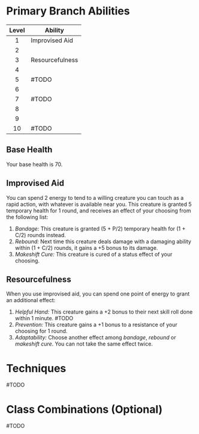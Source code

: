 # Primary Branch Abilities

| Level | Ability         |
| :---: | --------------- |
|   1   | Improvised Aid  |
|   2   |                 |
|   3   | Resourcefulness |
|   4   |                 |
|   5   | #TODO           |
|   6   |                 |
|   7   | #TODO           |
|   8   |                 |
|   9   |                 |
|  10   | #TODO           |
## Base Health
Your base health is 70.

## Improvised Aid
You can spend 2 energy to tend to a willing creature you can touch as a rapid action, with whatever is available near you. This creature is granted 5 temporary health for 1 round, and receives an effect of your choosing from the following list:
1. *Bandage:* This creature is granted (5 + P/2) temporary health for (1 + C/2) rounds instead.
2. *Rebound:* Next time this creature deals damage with a damaging ability within (1 + C/2) rounds, it gains a +5 bonus to its damage.
3. *Makeshift Cure:* This creature is cured of a status effect of your choosing.

## Resourcefulness
When you use improvised aid, you can spend one point of energy to grant an additional effect:
1. *Helpful Hand:* This creature gains a +2 bonus to their next skill roll done within 1 minute. #TODO 
2. *Prevention:* This creature gains a +1 bonus to a resistance of your choosing for 1 round.
3. *Adaptability:* Choose another effect among *bandage*, *rebound* or *makeshift cure*. You can not take the same effect twice.

# Techniques
#TODO 

# Class Combinations (Optional)
#TODO 




